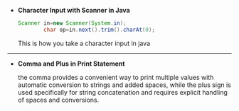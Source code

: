 - **Character Input with Scanner in Java**

    ```java
    Scanner in=new Scanner(System.in);
            char op=in.next().trim().charAt(0);
    ```
    
    This is how you take a character input in java

---

- **Comma and Plus in Print Statement**

    the comma provides a convenient way to print multiple values with automatic conversion to strings and added spaces,
    while the plus sign is used specifically for string concatenation and requires explicit handling of spaces and
    conversions.

